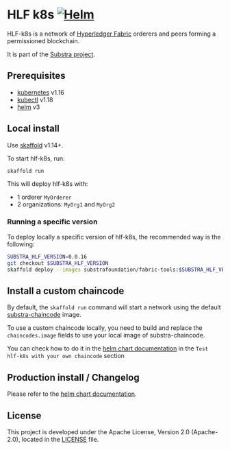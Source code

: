 # HLF k8s [![Helm](https://github.com/SubstraFoundation/hlf-k8s/workflows/Helm/badge.svg)](https://github.com/SubstraFoundation/hlf-k8s/actions?query=workflow%3AHelm)

HLF-k8s is a network of [Hyperledger Fabric](https://hyperledger-fabric.readthedocs.io/en/release-1.4) orderers and peers forming a permissioned blockchain.

It is part of the [Substra project](https://github.com/SubstraFoundation/substra).

## Prerequisites

- [kubernetes](https://kubernetes.io/) v1.16
- [kubectl](https://kubernetes.io/docs/reference/kubectl/overview/) v1.18
- [helm](https://github.com/helm/helm) v3

## Local install

Use [skaffold](https://github.com/GoogleContainerTools/skaffold) v1.14+.

To start hlf-k8s, run:

```
skaffold run
```

This will deploy hlf-k8s with:

- 1 orderer `MyOrderer`
- 2 organizations: `MyOrg1` and `MyOrg2`

### Running a specific version

To deploy locally a specific version of hlf-k8s, the recommended way is the following:
```bash
SUBSTRA_HLF_VERSION=0.0.16
git checkout $SUBSTRA_HLF_VERSION
skaffold deploy --images substrafoundation/fabric-tools:$SUBSTRA_HLF_VERSION --images substrafoundation/fabric-peer:$SUBSTRA_HLF_VERSION
```

## Install a custom chaincode

By default, the `skaffold run` command will start a network using the default [substra-chaincode](https://github.com/SubstraFoundation/substra-chaincode) image.

To use a custom chaincode locally, you need to build and replace the `chaincodes.image` fields to use your local image of substra-chaincode.

You can check how to do it in the [helm chart documentation](./charts/hlf-k8s/README.md) in the `Test hlf-k8s with your own chaincode` section

## Production install / Changelog

Please refer to the [helm chart documentation](./charts/hlf-k8s/README.md).

## License

This project is developed under the Apache License, Version 2.0 (Apache-2.0), located in the [LICENSE](./LICENSE) file.
